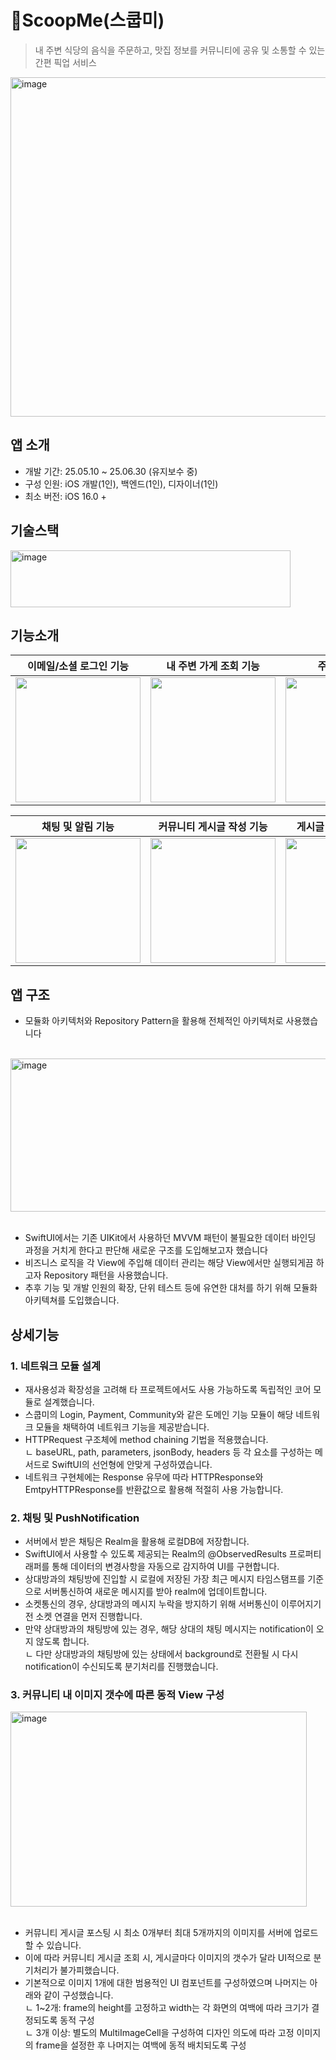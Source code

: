 # 🍕ScoopMe(스쿱미)
> 내 주변 식당의 음식을 주문하고, 맛집 정보를 커뮤니티에 공유 및 소통할 수 있는 간편 픽업 서비스
<img width="1000" height="543" alt="image" src="https://github.com/user-attachments/assets/51bada0d-71b9-45e9-957c-4d8dc4d72c36" />

## 앱 소개
- 개발 기간: 25.05.10 ~ 25.06.30 (유지보수 중)
- 구성 인원: iOS 개발(1인), 백엔드(1인), 디자이너(1인)
- 최소 버전: iOS 16.0 +
  
## 기술스택
<img width="448" height="91" alt="image" src="https://github.com/user-attachments/assets/20b3c0ee-d130-413e-a598-28438ff5f171" />

## 기능소개

|   이메일/소셜 로그인 기능   |   내 주변 가게 조회 기능   |    주문 결제 기능   |   주문상태 확인 기능   |
|  :-------------: |  :-------------: |  :-------------: |  :-------------: |
| <img width=200 src="https://github.com/user-attachments/assets/ad6a5811-d8cd-41a4-8ab8-c43915f4deac"> | <img width=200 src="https://github.com/user-attachments/assets/b3a27c3b-fa93-44cc-ba58-ed80a82ffa4f"> | <img width=200 src="https://github.com/user-attachments/assets/ee5d4832-3125-4d1c-9c95-361df8a9aee4"> | <img width=200 src="https://github.com/user-attachments/assets/456415c6-7437-476c-9cb5-381ba35535a5"> |

|   채팅 및 알림 기능   |   커뮤니티 게시글 작성 기능   |    게시글 조회 및 댓글 기능   |
|  :-------------: |  :-------------: |  :-------------: |
| <img width=200 src="https://github.com/user-attachments/assets/8e24ea1b-6c38-4af6-a859-f01dbc1469ea"> | <img width=200 src="https://github.com/user-attachments/assets/2cfb5cf1-4ee1-4cd8-9703-a04a9e9b7a60"> | <img width=200 src="https://github.com/user-attachments/assets/075bccee-8240-46fa-8796-58b56edecdb7"> |

## 앱 구조
- 모듈화 아키텍처와 Repository Pattern을 활용해 전체적인 아키텍처로 사용했습니다
</br>
<img width="853" height="245" alt="image" src="https://github.com/user-attachments/assets/fff73415-cdb8-45cd-a9f7-790ecaf4d48f" />
</br></br>

- SwiftUI에서는 기존 UIKit에서 사용하던 MVVM 패턴이 불필요한 데이터 바인딩 과정을 거치게 한다고 판단해 새로운 구조를 도입해보고자 했습니다</br>
- 비즈니스 로직을 각 View에 주입해 데이터 관리는 해당 View에서만 실행되게끔 하고자 Repository 패턴을 사용했습니다.</br>
- 추후 기능 및 개발 인원의 확장, 단위 테스트 등에 유연한 대처를 하기 위해 모듈화 아키텍쳐를 도입했습니다.

## 상세기능
### 1. 네트워크 모듈 설계
- 재사용성과 확장성을 고려해 타 프로젝트에서도 사용 가능하도록 독립적인 코어 모듈로 설계했습니다.
- 스쿱미의 Login, Payment, Community와 같은 도메인 기능 모듈이 해당 네트워크 모듈을 채택하여 네트워크 기능을 제공받습니다.
- HTTPRequest 구조체에 method chaining 기법을 적용했습니다.</br>
  ㄴ baseURL, path, parameters, jsonBody, headers 등 각 요소를 구성하는 메서드로 SwiftUI의 선언형에 안맞게 구성하였습니다.
- 네트워크 구현체에는 Response 유무에 따라 HTTPResponse와 EmtpyHTTPResponse를 반환값으로 활용해 적절히 사용 가능합니다.

### 2. 채팅 및 PushNotification
- 서버에서 받은 채팅은 Realm을 활용해 로컬DB에 저장합니다.
- SwiftUI에서 사용할 수 있도록 제공되는 Realm의 @ObservedResults 프로퍼티 래퍼를 통해 데이터의 변경사항을 자동으로 감지하여 UI를 구현합니다.
- 상대방과의 채팅방에 진입할 시 로컬에 저장된 가장 최근 메시지 타임스탬프를 기준으로 서버통신하여 새로운 메시지를 받아 realm에 업데이트합니다.
- 소켓통신의 경우, 상대방과의 메시지 누락을 방지하기 위해 서버통신이 이루어지기 전 소켓 연결을 먼저 진행합니다.
- 만약 상대방과의 채팅방에 있는 경우, 해당 상대의 채팅 메시지는 notification이 오지 않도록 합니다. </br>
  ㄴ 다만 상대방과의 채팅방에 있는 상태에서 background로 전환될 시 다시 notification이 수신되도록 분기처리를 진행했습니다.

### 3. 커뮤니티 내 이미지 갯수에 따른 동적 View 구성
<img width="474" height="312" alt="image" src="https://github.com/user-attachments/assets/9b88c547-a056-4a8d-9fd9-73a4f416c538" />
</br></br>

- 커뮤니티 게시글 포스팅 시 최소 0개부터 최대 5개까지의 이미지를 서버에 업로드 할 수 있습니다.</br>
- 이에 따라 커뮤니티 게시글 조회 시, 게시글마다 이미지의 갯수가 달라 UI적으로 분기처리가 불가피했습니다.</br>
- 기본적으로 이미지 1개에 대한 범용적인 UI 컴포넌트를 구성하였으며 나머지는 아래와 같이 구성했습니다.</br>
  ㄴ 1~2개: frame의 height를 고정하고 width는 각 화면의 여백에 따라 크기가 결정되도록 동적 구성</br>
  ㄴ 3개 이상: 별도의 MultiImageCell을 구성하여 디자인 의도에 따라 고정 이미지의 frame을 설정한 후 나머지는 여백에 동적 배치되도록 구성



